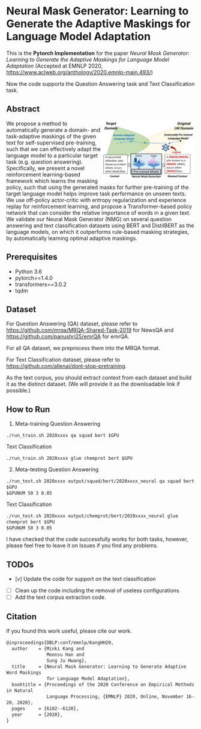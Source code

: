 # Neural Mask Generator: Learning to Generate the Adaptive Maskings for Language Model Adaptation

This is the **Pytorch Implementation** for the paper _Neural Mask Generator: Learning to Generate the Adaptive Maskings for Language Model Adaptation_ (Accepted at EMNLP 2020, https://www.aclweb.org/anthology/2020.emnlp-main.493/)

Now the code supports the Question Answering task and Text Classification task.

## Abstract
<img align="right" width="250" src="https://github.com/Nardien/NMG/blob/master/images/concept_figure.png">
We propose a method to automatically generate a domain- and task-adaptive maskings of the given text for self-supervised pre-training, such that we can effectively adapt the language model to a particular target task (e.g. question answering). Specifically, we present a novel reinforcement learning-based framework which learns the masking policy, such that using the generated masks for further pre-training of the target language model helps improve task performance on unseen texts. We use off-policy actor-critic with entropy regularization and experience replay for reinforcement learning, and propose a Transformer-based policy network that can consider the relative importance of words in a given text. We validate our Neural Mask Generator (NMG) on several question answering and text classification datasets using BERT and DistilBERT as the language models, on which it outperforms rule-based masking strategies, by automatically learning optimal adaptive maskings.

## Prerequisites
- Python 3.6
- pytorch==1.4.0
- transformers==3.0.2
- tqdm

## Dataset
For Question Answering (QA) dataset, please refer to https://github.com/mrqa/MRQA-Shared-Task-2019 for NewsQA and https://github.com/panushri25/emrQA for emrQA.

For all QA dataset, we preprocess them into the MRQA format.

For Text Classification dataset, please refer to https://github.com/allenai/dont-stop-pretraining.

As the text corpus, you should extract context from each dataset and build it as the distinct dataset. (We will provide it as the downloadable link if possible.)

## How to Run
1. Meta-training
Question Answering
```
./run_train.sh 2020xxxx qa squad bert $GPU 
```
Text Classification
```
./run_train.sh 2020xxxx glue chemprot bert $GPU
```

2. Meta-testing
Question Answering
```
./run_test.sh 2020xxxx output/squad/bert/2020xxxx_neural qa squad bert $GPU
$GPUNUM 50 3 0.05
```
Text Classification
```
./run_test.sh 2020xxxx output/chemprot/bert/2020xxxx_neural glue chemprot bert $GPU
$GPUNUM 50 3 0.05
```

I have checked that the code successfully works for both tasks, however, please feel free to leave it on Issues if you find any problems.

## TODOs

- [v]  Update the code for support on the text classification
- [ ]  Clean up the code including the removal of useless configurations
- [ ]  Add the text corpus extraction code.

## Citation
If you found this work useful, please cite our work.
```
@inproceedings{DBLP:conf/emnlp/KangHH20,
  author    = {Minki Kang and
               Moonsu Han and
               Sung Ju Hwang},
  title     = {Neural Mask Generator: Learning to Generate Adaptive Word Maskings
               for Language Model Adaptation},
  booktitle = {Proceedings of the 2020 Conference on Empirical Methods in Natural
               Language Processing, {EMNLP} 2020, Online, November 16-20, 2020},
  pages     = {6102--6120},
  year      = {2020},
}
```